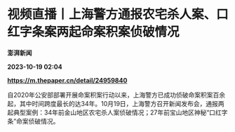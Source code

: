 # 视频直播丨上海警方通报农宅杀人案、口红字条案两起命案积案侦破情况
**澎湃新闻**

**2023-10-19 02:04**

**https://m.thepaper.cn/detail/24959840**

自2020年公安部部署开展命案积案行动以来，上海警方已成功侦破命案积案百余起，其中时间跨度最长的达34年。10月19日，上海警方召开新闻发布会，通报两起典型案例：34年前金山地区农宅杀人案侦破情况；27年前宝山地区神秘“口红字条”命案侦破情况。